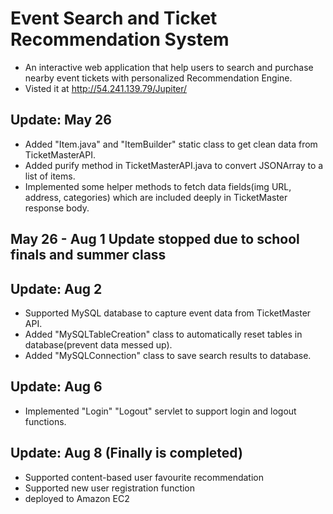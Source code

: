 # Event Search and Ticket Recommendation System
* An interactive web application that help users to search and purchase nearby event tickets with personalized Recommendation Engine.
* Visted it at http://54.241.139.79/Jupiter/

## Update: May 26
* Added "Item.java" and "ItemBuilder" static class to get clean data from TicketMasterAPI.
* Added purify method in TicketMasterAPI.java to convert JSONArray to a list of items.
* Implemented some helper methods to fetch data fields(img URL, address, categories) which are included deeply in TicketMaster response body.

## May 26 - Aug 1 Update stopped due to school finals and summer class

## Update: Aug 2
* Supported MySQL database to capture event data from TicketMaster API.
* Added "MySQLTableCreation" class to automatically reset tables in database(prevent data messed up).
* Added "MySQLConnection" class to save search results to database.

## Update: Aug 6
* Implemented "Login" "Logout" servlet to support login and logout functions.

## Update: Aug 8 (Finally is completed)
* Supported content-based user favourite recommendation
* Supported new user registration function
* deployed to Amazon EC2 
